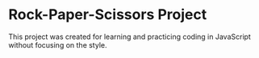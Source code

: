 # Rock-Paper-Scissors Project

This project was created for learning and practicing coding in JavaScript without focusing on the style.
